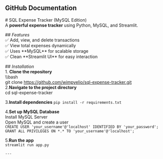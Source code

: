 ## **GitHub Documentation**

\# SQL Expense Tracker (MySQL Edition)  
A **powerful expense tracker** using Python, MySQL, and Streamlit.

\#\# *Features*  
✅ Add, view, and delete transactions    
✅ View total expenses dynamically    
✅ Uses \*\*MySQL\*\* for scalable storage    
✅ Clean \*\*Streamlit UI\*\* for easy interaction  

\#\# *Installation*  
1\. **Clone the repository**    
   \\\bash  
   git clone https://github.com/wimpyelio/sql-expense-tracker.git  
2\.**Navigate to the project directory**  
cd sql-expense-tracker

3\.**Install dependencies** 
`pip install -r requirements.txt`

4\.**Set up MySQL Database**  
    Install MySQL Server  
   Open MySQL and create a user  
   `CREATE USER 'your_username'@'localhost' IDENTIFIED BY 'your_password'; GRANT ALL PRIVILEGES ON *.* TO 'your_username'@'localhost';`

5\.**Run the app**  
`streamlit run app.py`

`---`

